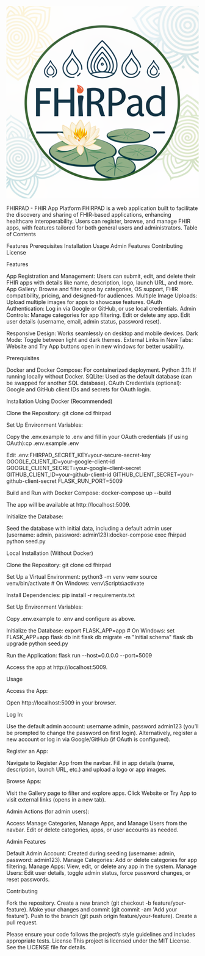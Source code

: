 
![FHIRPAD Logo](static/fhirpad.png)

FHIRPAD - FHIR App Platform
FHIRPAD is a web application built to facilitate the discovery and sharing of FHIR-based applications, enhancing healthcare interoperability. Users can register, browse, and manage FHIR apps, with features tailored for both general users and administrators.
Table of Contents

Features
Prerequisites
Installation
Usage
Admin Features
Contributing
License

Features

App Registration and Management: Users can submit, edit, and delete their FHIR apps with details like name, description, logo, launch URL, and more.
App Gallery: Browse and filter apps by categories, OS support, FHIR compatibility, pricing, and designed-for audiences.
Multiple Image Uploads: Upload multiple images for apps to showcase features.
OAuth Authentication: Log in via Google or GitHub, or use local credentials.
Admin Controls:
Manage categories for app filtering.
Edit or delete any app.
Edit user details (username, email, admin status, password reset).


Responsive Design: Works seamlessly on desktop and mobile devices.
Dark Mode: Toggle between light and dark themes.
External Links in New Tabs: Website and Try App buttons open in new windows for better usability.

Prerequisites

Docker and Docker Compose: For containerized deployment.
Python 3.11: If running locally without Docker.
SQLite: Used as the default database (can be swapped for another SQL database).
OAuth Credentials (optional): Google and GitHub client IDs and secrets for OAuth login.

Installation
Using Docker (Recommended)

Clone the Repository:
git clone <repository-url>
cd fhirpad


Set Up Environment Variables:

Copy the .env.example to .env and fill in your OAuth credentials (if using OAuth):cp .env.example .env

Edit .env:FHIRPAD_SECRET_KEY=your-secure-secret-key
GOOGLE_CLIENT_ID=your-google-client-id
GOOGLE_CLIENT_SECRET=your-google-client-secret
GITHUB_CLIENT_ID=your-github-client-id
GITHUB_CLIENT_SECRET=your-github-client-secret
FLASK_RUN_PORT=5009




Build and Run with Docker Compose:
docker-compose up --build


The app will be available at http://localhost:5009.


Initialize the Database:

Seed the database with initial data, including a default admin user (username: admin, password: admin123):docker-compose exec fhirpad python seed.py





Local Installation (Without Docker)

Clone the Repository:
git clone <repository-url>
cd fhirpad


Set Up a Virtual Environment:
python3 -m venv venv
source venv/bin/activate  # On Windows: venv\Scripts\activate


Install Dependencies:
pip install -r requirements.txt


Set Up Environment Variables:

Copy .env.example to .env and configure as above.


Initialize the Database:
export FLASK_APP=app  # On Windows: set FLASK_APP=app
flask db init
flask db migrate -m "Initial schema"
flask db upgrade
python seed.py


Run the Application:
flask run --host=0.0.0.0 --port=5009


Access the app at http://localhost:5009.



Usage

Access the App:

Open http://localhost:5009 in your browser.


Log In:

Use the default admin account: username admin, password admin123 (you’ll be prompted to change the password on first login).
Alternatively, register a new account or log in via Google/GitHub (if OAuth is configured).


Register an App:

Navigate to Register App from the navbar.
Fill in app details (name, description, launch URL, etc.) and upload a logo or app images.


Browse Apps:

Visit the Gallery page to filter and explore apps.
Click Website or Try App to visit external links (opens in a new tab).


Admin Actions (for admin users):

Access Manage Categories, Manage Apps, and Manage Users from the navbar.
Edit or delete categories, apps, or user accounts as needed.



Admin Features

Default Admin Account: Created during seeding (username: admin, password: admin123).
Manage Categories: Add or delete categories for app filtering.
Manage Apps: View, edit, or delete any app in the system.
Manage Users: Edit user details, toggle admin status, force password changes, or reset passwords.

Contributing

Fork the repository.
Create a new branch (git checkout -b feature/your-feature).
Make your changes and commit (git commit -am 'Add your feature').
Push to the branch (git push origin feature/your-feature).
Create a pull request.

Please ensure your code follows the project’s style guidelines and includes appropriate tests.
License
This project is licensed under the MIT License. See the LICENSE file for details.
